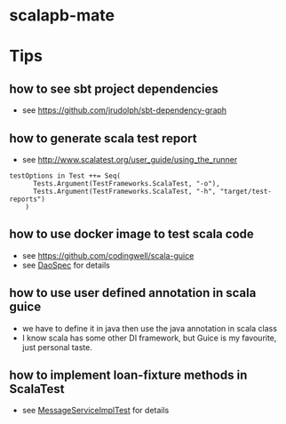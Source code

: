 # scalapb-mate
# Tips

## how to see sbt project dependencies
* see https://github.com/jrudolph/sbt-dependency-graph

## how to generate scala test report 
* see http://www.scalatest.org/user_guide/using_the_runner

```
testOptions in Test ++= Seq(
      Tests.Argument(TestFrameworks.ScalaTest, "-o"),
      Tests.Argument(TestFrameworks.ScalaTest, "-h", "target/test-reports")
    )
``` 

## how to use docker image to test scala code
* see https://github.com/codingwell/scala-guice
* see [DaoSpec](https://github.com/email2liyang/scalapb-mate/blob/master/message-service/src/test/scala/io/datanerd/securemsg/DaoSpec.scala) for details


## how to use user defined annotation in scala guice
* we have to define it in java then use the java annotation in scala class
* I know scala has some other DI framework, but Guice is my favourite, just personal taste.

## how to implement loan-fixture methods in ScalaTest
* see [MessageServiceImplTest](https://github.com/email2liyang/scalapb-mate/blob/master/message-service/src/test/scala/io/datanerd/securemsg/service/MessageServiceImplTest.scala) for details


